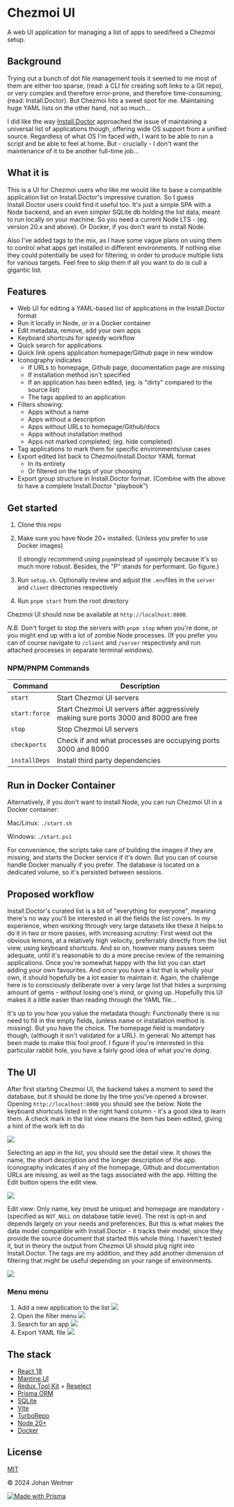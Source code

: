 # Chezmoi UI

A web UI application for managing a list of apps to seed/feed a Chezmoi setup.



## Background

Trying out a bunch of dot file management tools it seemed to me most of them are either too sparse, (read: a CLI for creating soft links to a Git repo), or very complex and therefore error-prone, and therefore time-consuming, (read: Install.Doctor). But Chezmoi hits a sweet spot for me. Maintaining huge YAML lists on the other hand, not so much...

I did like the way [Install.Doctor](https://github.com/megabyte-labs/install.doctor) approached the issue of maintaining a universal list of applications though, offering wide OS support from a unified source. Regardless of what OS I'm faced with, I want to be able to run a script and be able to feel at home. But - crucially - I don't want the maintenance of it to be another full-time job...



## What it is

This is a UI for Chezmoi users who like me would like to base a compatible application list on Install.Doctor's impressive curation. So I guess Install.Doctor users could find it useful too. It's just a simple SPA with a Node backend, and an even simpler SQLite db holding the list data, meant to run locally on your machine. So you need a current Node LTS - (eg. version 20.x and above). Or Docker, if you don't want to install Node.

Also I've added tags to the mix, as I have some vague plans on using them to control what apps get installed in different environments. If nothing else they could potentially be used for filtering, in order to produce multiple lists for various targets. Feel free to skip them if all you want to do is cull a gigantic list.



## Features

- Web UI for editing a YAML-based list of applications in the Install.Doctor format
- Run it locally in Node, or in a Docker container
- Edit metadata, remove, add your own apps
- Keyboard shortcuts for speedy workflow
- Quick search for applications
- Quick link opens application homepage/Github page in new window
- Iconography indicates
  - If URLs to homepage, Github page, documentation page are missing
  - If installation method isn't specified
  - If an application has been edited, (eg. is "dirty" compared to the source list)
  - The tags applied to an application
- Filters showing:
  - Apps without a name
  - Apps without a description
  - Apps without URLs to homepage/Github/docs
  - Apps without installation method
  - Apps not marked completed; (eg. hide completed)
- Tag applications to mark them for specific environments/use cases
- Export edited list back to Chezmoi/Install.Doctor YAML format
  - In its entirety
  - Or filtered on the tags of your choosing
- Export group structure in Install.Doctor format. (Combine with the above to have a complete Install.Doctor "playbook")



## Get started

1. Clone this repo

1. Make sure you have Node 20+ installed. (Unless you prefer to use Docker images)

   (I strongly recommend using `pnpm`instead of `npm`simply because it's so much more robust. Besides, the "P" stands for performant. Go figure.)

1. Run `setup.sh`. Optionally review and adjust the `.env`files in the `server` and `client` directories respectively

1. Run `pnpm start` from the root directory

Chezmoi UI should now be available at `http://localhost:8000`.

*N.B.* Don't forget to stop the servers with `pnpm stop` when you're done, or you might end up with a lot of zombie Node processes. (If you prefer you can of course navigate to `/client` and `/server` respectively and run attached processes in separate terminal windows).

### NPM/PNPM Commands
| Command       | Description                                                  |
| ------------- | ------------------------------------------------------------ |
| `start`       | Start Chezmoi UI servers                                     |
| `start:force` | Start Chezmoi UI servers after aggressively making sure ports 3000 and 8000 are free |
| `stop`        | Stop Chezmoi UI servers                                      |
| `checkports`  | Check if and what processes are occupying ports 3000 and 8000 |
| `installDeps` | Install third party dependencies                             |



## Run in Docker Container

Alternatively, if you don't want to install Node, you can run Chezmoi UI in a Docker container:

Mac/Linux:
```./start.sh```

Windows:
```./start.ps1```

For convenience, the scripts take care of building the images if they are missing, and starts the Docker service if it's down. But you can of course handle Docker manually if you prefer. The database is located on a dedicated volume, so it's persisted between sessions.



## Proposed workflow

Install.Doctor's curated list is a bit of "everything for everyone", meaning there's no way you'll be interested in all the fields the list covers. In my experience, when working through very large datasets like these it helps to do it in two or more passes, with increasing scrutiny: First weed out the obvious lemons, at a relatively high velocity, preferrably directly from the list view, using keyboard shortcuts. And so on, however many passes seem adequate, until it's reasonable to do a more precise review of the remaining applications. Once you're somewhat happy with the list you can start adding your own favourites. And once you have a list that is wholly your own, it should hopefully be a lot easier to maintain it. Again, the challenge here is to consciously deliberate over a very large list that hides a surprising amount of gems - without losing one's mind, or giving up.  Hopefully this UI makes it a little easier than reading through the YAML file...

It's up to you how you value the metadata though: Functionally there is no need to fill in the empty fields, (unless name or installation method is missing). But you have the choice. The homepage field is mandatory though, (although it isn't validated for a URL). In general: No attempt has been made to make this fool proof. I figure if you're interested in this particular rabbit hole, you have a fairly good idea of what you're doing.



## The UI

After first starting Chezmoi UI, the backend takes a moment to seed the database, but it should be done by the time you've opened a browser. Opening `http://localhost:8000` you should see the below. Note the keyboard shortcuts listed in the right hand column - it's a good idea to learn them. A check mark in the list view means the item has been edited, giving a hint of the work left to do

![](./assets/start.png)

Selecting an app in the list, you should see the detail view. It shows the name, the short description and the longer description of the app. Iconography indicates if any of the homepage, Github and documentation URLs are missing, as well as the tags associated with the app.  Hitting the Edit button opens the edit view.

![](./assets/app-selection.png)

Edit view: Only name, key (must be unique) and homepage are mandatory - (specified as `NOT_NULL` on database table level). The rest is opt-in and depends largely on your needs and preferences. But this is what makes the data model compatible with Install.Doctor - it tracks their model, since they provide the source document that started this whole thing. I haven't tested it, but in theory the output from Chezmoi UI should plug right into Install.Doctor. The tags are my addition, and they add another dimension of filtering that might be useful depending on your range of environments.

![](./assets/edit-view.png)

### Menu menu

1. Add a new application to the list
   ![](./assets/menu-add-new-app.png)
2. Open the filter menu
   ![](./assets/menu-open-filter-menu.png)
3. Search for an app
   ![](./assets/menu-free-text.png)
4. Export YAML file
   ![](./assets/menu-yaml-export.png)



## The stack

- [React 18](https://react.dev/)
- [Mantine UI](https://mantine.dev/)
- [Redux Tool Kit](https://redux-toolkit.js.org/) + [Reselect](https://reselect.js.org/)
- [Prisma ORM](https://www.prisma.io/)
- [SQLite](https://www.sqlite.org/)
- [Vite](https://vitest.dev/)
- [TurboRepo](https://turbo.build/)
- [Node 20+](https://nodejs.org/)
- [Docker](https://www.docker.com/)



## License

[MIT](https://opensource.org/license/MIT)

© 2024 Johan Weitner


[![Made with Prisma](http://made-with.prisma.io/dark.svg)](https://prisma.io)